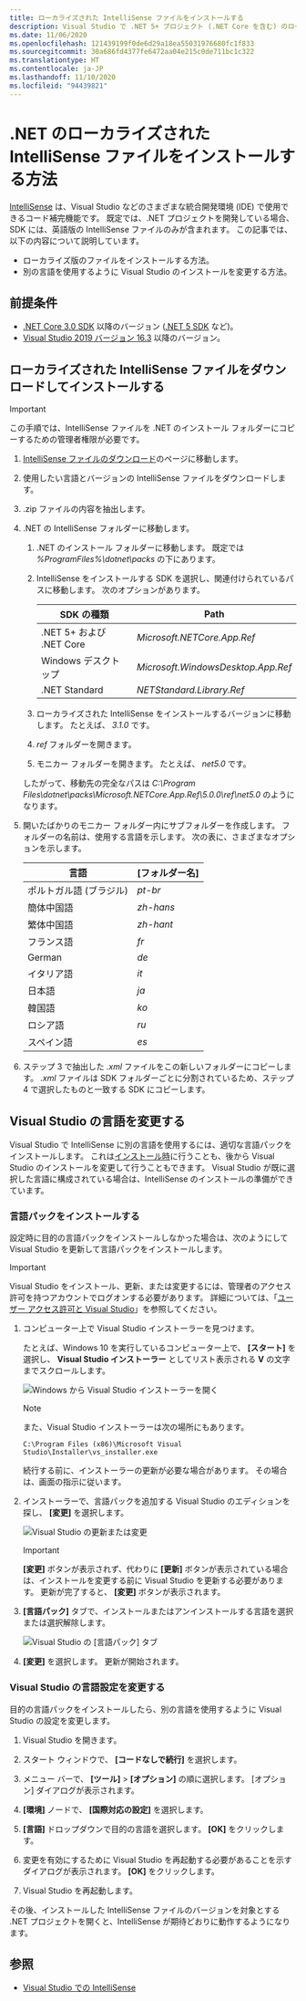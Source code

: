 ```yaml
---
title: ローカライズされた IntelliSense ファイルをインストールする
description: Visual Studio で .NET 5+ プロジェクト (.NET Core を含む) のローカライズされた IntelliSense ファイルを使用するように開発用マシンを設定する方法について説明します。
ms.date: 11/06/2020
ms.openlocfilehash: 121439199f0de6d29a18ea55031976680fc1f833
ms.sourcegitcommit: 30a686fd4377fe6472aa04e215c0de711bc1c322
ms.translationtype: HT
ms.contentlocale: ja-JP
ms.lasthandoff: 11/10/2020
ms.locfileid: "94439821"
---
```

# <a name="how-to-install-localized-intellisense-files-for-net"></a>.NET のローカライズされた IntelliSense ファイルをインストールする方法

[IntelliSense](/visualstudio/ide/using-intellisense) は、Visual Studio などのさまざまな統合開発環境 (IDE) で使用できるコード補完機能です。 既定では、.NET プロジェクトを開発している場合、SDK には、英語版の IntelliSense ファイルのみが含まれます。 この記事では、以下の内容について説明しています。

- ローカライズ版のファイルをインストールする方法。
- 別の言語を使用するように Visual Studio のインストールを変更する方法。

## <a name="prerequisites"></a>前提条件

- [.NET Core 3.0 SDK](https://dotnet.microsoft.com/download/dotnet-core) 以降のバージョン ([.NET 5 SDK](https://dotnet.microsoft.com/download/dotnet/5.0) など)。
- [Visual Studio 2019 バージョン 16.3](https://visualstudio.microsoft.com/downloads/?utm_medium=microsoft&utm_source=docs.microsoft.com&utm_campaign=inline+link&utm_content=download+vs2019) 以降のバージョン。

## <a name="download-and-install-the-localized-intellisense-files"></a>ローカライズされた IntelliSense ファイルをダウンロードしてインストールする

> [!IMPORTANT]
> この手順では、IntelliSense ファイルを .NET のインストール フォルダーにコピーするための管理者権限が必要です。

1. [IntelliSense ファイルのダウンロード](https://dotnet.microsoft.com/download/intellisense)のページに移動します。

1. 使用したい言語とバージョンの IntelliSense ファイルをダウンロードします。

1. .zip ファイルの内容を抽出します。

1. .NET の IntelliSense フォルダーに移動します。

   1. .NET のインストール フォルダーに移動します。 既定では *%ProgramFiles%\dotnet\packs* の下にあります。
   1. IntelliSense をインストールする SDK を選択し、関連付けられているパスに移動します。 次のオプションがあります。

      | SDK の種類              | Path                               |
      |-----------------------|------------------------------------|
      | .NET 5+ および .NET Core | *Microsoft.NETCore.App.Ref*        |
      | Windows デスクトップ       | *Microsoft.WindowsDesktop.App.Ref* |
      | .NET Standard         | *NETStandard.Library.Ref*          |

   1. ローカライズされた IntelliSense をインストールするバージョンに移動します。 たとえば、 *3.1.0* です。
   1. *ref* フォルダーを開きます。
   1. モニカー フォルダーを開きます。 たとえば、 *net5.0* です。

   したがって、移動先の完全なパスは *C:\Program Files\dotnet\packs\Microsoft.NETCore.App.Ref\5.0.0\ref\net5.0* のようになります。

1. 開いたばかりのモニカー フォルダー内にサブフォルダーを作成します。 フォルダーの名前は、使用する言語を示します。 次の表に、さまざまなオプションを示します。

   | 言語              | [フォルダー名] |
   | --------------------- | ----------- |
   | ポルトガル語 (ブラジル)  | *pt-br*     |
   | 簡体中国語  | *zh-hans*   |
   | 繁体中国語 | *zh-hant*   |
   | フランス語                | *fr*        |
   | German                | *de*        |
   | イタリア語               | *it*        |
   | 日本語              | *ja*        |
   | 韓国語                | *ko*        |
   | ロシア語               | *ru*        |
   | スペイン語               | *es*        |

1. ステップ 3 で抽出した *.xml* ファイルをこの新しいフォルダーにコピーします。 *.xml* ファイルは SDK フォルダーごとに分割されているため、ステップ 4 で選択したものと一致する SDK にコピーします。

## <a name="modify-visual-studio-language"></a>Visual Studio の言語を変更する

Visual Studio で IntelliSense に別の言語を使用するには、適切な言語パックをインストールします。 これは[インストール時](/visualstudio/install/install-visual-studio#step-6---install-language-packs-optional)に行うことも、後から Visual Studio のインストールを変更して行うこともできます。 Visual Studio が既に選択した言語に構成されている場合は、IntelliSense のインストールの準備ができています。

### <a name="install-the-language-pack"></a>言語パックをインストールする

設定時に目的の言語パックをインストールしなかった場合は、次のようにして Visual Studio を更新して言語パックをインストールします。

> [!IMPORTANT]
> Visual Studio をインストール、更新、または変更するには、管理者のアクセス許可を持つアカウントでログオンする必要があります。 詳細については、「[ユーザー アクセス許可と Visual Studio](/visualstudio/ide/user-permissions-and-visual-studio)」を参照してください。

1. コンピューター上で Visual Studio インストーラーを見つけます。

   たとえば、Windows 10 を実行しているコンピューター上で、 **[スタート]** を選択し、 **Visual Studio インストーラー** としてリスト表示される **V** の文字までスクロールします。

   ![Windows から Visual Studio インストーラーを開く](./media/localized-intellisense/vs-installer-windows-start.png)

   > [!NOTE]
   > また、Visual Studio インストーラーは次の場所にもあります。
   >
   > `C:\Program Files (x86)\Microsoft Visual Studio\Installer\vs_installer.exe`

   続行する前に、インストーラーの更新が必要な場合があります。 その場合は、画面の指示に従います。

1. インストーラーで、言語パックを追加する Visual Studio のエディションを探し、 **[変更]** を選択します。

   ![Visual Studio の更新または変更](./media/localized-intellisense/vs-installer-modify.png)

   > [!IMPORTANT]
   > **[変更]** ボタンが表示されず、代わりに **[更新]** ボタンが表示されている場合は、インストールを変更する前に Visual Studio を更新する必要があります。
   > 更新が完了すると、 **[変更]** ボタンが表示されます。

1. **[言語パック]** タブで、インストールまたはアンインストールする言語を選択または選択解除します。

   ![Visual Studio の [言語パック] タブ](./media/localized-intellisense/vs-modify-language-packs.png)

1. **[変更]** を選択します。 更新が開始されます。

### <a name="modify-language-settings-in-visual-studio"></a>Visual Studio の言語設定を変更する

目的の言語パックをインストールしたら、別の言語を使用するように Visual Studio の設定を変更します。

1. Visual Studio を開きます。

1. スタート ウィンドウで、 **[コードなしで続行]** を選択します。

1. メニュー バーで、 **[ツール]**  >  **[オプション]** の順に選択します。 [オプション] ダイアログが表示されます。

1. **[環境]** ノードで、 **[国際対応の設定]** を選択します。

1. **[言語]** ドロップダウンで目的の言語を選択します。 **[OK]** をクリックします。

1. 変更を有効にするために Visual Studio を再起動する必要があることを示すダイアログが表示されます。 **[OK]** をクリックします。

1. Visual Studio を再起動します。

その後、インストールした IntelliSense ファイルのバージョンを対象とする .NET プロジェクトを開くと、IntelliSense が期待どおりに動作するようになります。

## <a name="see-also"></a>参照

- [Visual Studio での IntelliSense](/visualstudio/ide/using-intellisense)
